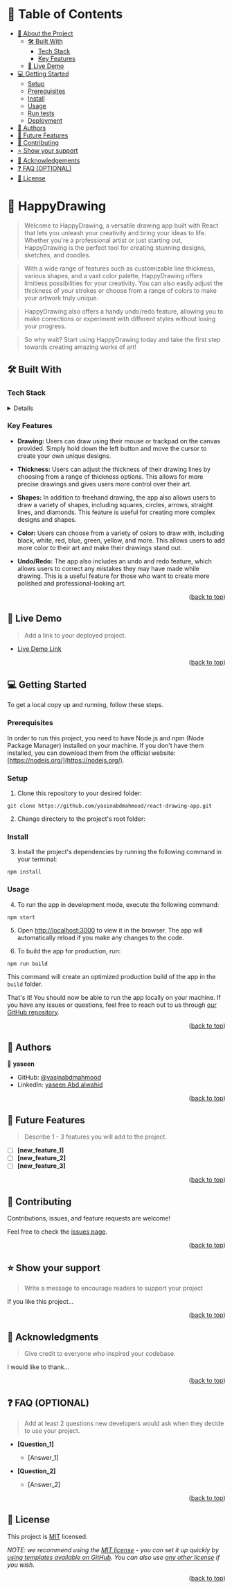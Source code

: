 <a name="readme-top"></a>

<!--
HOW TO USE:
This is an example of how you may give instructions on setting up your project locally.

Modify this file to match your project and remove sections that don't apply.

REQUIRED SECTIONS:
- Table of Contents
- About the Project
  - Built With
  - Live Demo
- Getting Started
- Authors
- Future Features
- Contributing
- Show your support
- Acknowledgements
- License

OPTIONAL SECTIONS:
- FAQ

After you're finished please remove all the comments and instructions!
-->

<div align="center">
  <!-- You are encouraged to replace this logo with your own! Otherwise you can also remove it. -->

</div>

<!-- TABLE OF CONTENTS -->

# 📗 Table of Contents

- [📖 About the Project](#about-project)
  - [🛠 Built With](#built-with)
    - [Tech Stack](#tech-stack)
    - [Key Features](#key-features)
  - [🚀 Live Demo](#live-demo)
- [💻 Getting Started](#getting-started)
  - [Setup](#setup)
  - [Prerequisites](#prerequisites)
  - [Install](#install)
  - [Usage](#usage)
  - [Run tests](#run-tests)
  - [Deployment](#triangular_flag_on_post-deployment)
- [👥 Authors](#authors)
- [🔭 Future Features](#future-features)
- [🤝 Contributing](#contributing)
- [⭐️ Show your support](#support)
- [🙏 Acknowledgements](#acknowledgements)
- [❓ FAQ (OPTIONAL)](#faq)
- [📝 License](#license)

<!-- PROJECT DESCRIPTION -->

# 📖 HappyDrawing  <a name="about-project"></a>

> Welcome to HappyDrawing, a versatile drawing app built with React that lets you unleash your creativity and bring your ideas to life. Whether you're a professional artist or just starting out, HappyDrawing is the perfect tool for creating stunning designs, sketches, and doodles.

> With a wide range of features such as customizable line thickness, various shapes, and a vast color palette, HappyDrawing offers limitless possibilities for your creativity. You can also easily adjust the thickness of your strokes or choose from a range of colors to make your artwork truly unique.

> HappyDrawing also offers a handy undo/redo feature, allowing you to make corrections or experiment with different styles without losing your progress.

> So why wait? Start using HappyDrawing today and take the first step towards creating amazing works of art!



## 🛠 Built With <a name="built-with"></a>

### Tech Stack <a name="tech-stack"></a>

<details>
 
  <ul>
    <li><a href="https://reactjs.org/">React.js</a></li>
    <li><a href="https://redux.js.org/">Redux</a></li>
    <li><a href="https://sass-lang.com/">Sass</a></li>
  </ul>
</details>




<!-- Features -->

### Key Features <a name="key-features"></a>


- **Drawing:** Users can draw using their mouse or trackpad on the canvas provided. Simply hold down the left button and move the cursor to create your own unique designs.

- **Thickness:** Users can adjust the thickness of their drawing lines by choosing from a range of thickness options. This allows for more precise drawings and gives users more control over their art.

- **Shapes:** In addition to freehand drawing, the app also allows users to draw a variety of shapes, including squares, circles, arrows, straight lines, and diamonds. This feature is useful for creating more complex designs and shapes.

- **Color:** Users can choose from a variety of colors to draw with, including black, white, red, blue, green, yellow, and more. This allows users to add more color to their art and make their drawings stand out.

- **Undo/Redo:** The app also includes an undo and redo feature, which allows users to correct any mistakes they may have made while drawing. This is a useful feature for those who want to create more polished and professional-looking art.


<p align="right">(<a href="#readme-top">back to top</a>)</p>

<!-- LIVE DEMO -->

## 🚀 Live Demo <a name="live-demo"></a>

> Add a link to your deployed project.

- [Live Demo Link](https://happydrawing.netlify.app/)

<p align="right">(<a href="#readme-top">back to top</a>)</p>

<!-- GETTING STARTED -->

## 💻 Getting Started <a name="getting-started"></a>


To get a local copy up and running, follow these steps.

### Prerequisites

In order to run this project, you need to have Node.js and npm (Node Package Manager) installed on your machine. If you don't have them installed, you can download them from the official website: [https://nodejs.org/](https://nodejs.org/).

### Setup

1. Clone this repository to your desired folder:

```git clone https://github.com/yasinabdmahmood/react-drawing-app.git```

2. Change directory to the project's root folder:


### Install

3. Install the project's dependencies by running the following command in your terminal:

```npm install```

### Usage

4. To run the app in development mode, execute the following command:

```npm start```


5. Open [http://localhost:3000](http://localhost:3000) to view it in the browser. The app will automatically reload if you make any changes to the code.

6. To build the app for production, run:

```npm run build```

This command will create an optimized production build of the app in the `build` folder.

That's it! You should now be able to run the app locally on your machine. If you have any issues or questions, feel free to reach out to us through [our GitHub repository](https://github.com/[username]/[repository-name]/issues).




<p align="right">(<a href="#readme-top">back to top</a>)</p>

<!-- AUTHORS -->

## 👥 Authors <a name="authors"></a>

👤 **yaseen**

- GitHub: [@yasinabdmahmood](https://github.com/yasinabdmahmood)
- LinkedIn: [yaseen Abd alwahid](https://www.linkedin.com/in/yaseen-abdalwahid/)

<p align="right">(<a href="#readme-top">back to top</a>)</p>

<!-- FUTURE FEATURES -->

## 🔭 Future Features <a name="future-features"></a>

> Describe 1 - 3 features you will add to the project.

- [ ] **[new_feature_1]**
- [ ] **[new_feature_2]**
- [ ] **[new_feature_3]**

<p align="right">(<a href="#readme-top">back to top</a>)</p>

<!-- CONTRIBUTING -->

## 🤝 Contributing <a name="contributing"></a>

Contributions, issues, and feature requests are welcome!

Feel free to check the [issues page](../../issues/).

<p align="right">(<a href="#readme-top">back to top</a>)</p>

<!-- SUPPORT -->

## ⭐️ Show your support <a name="support"></a>

> Write a message to encourage readers to support your project

If you like this project...

<p align="right">(<a href="#readme-top">back to top</a>)</p>

<!-- ACKNOWLEDGEMENTS -->

## 🙏 Acknowledgments <a name="acknowledgements"></a>

> Give credit to everyone who inspired your codebase.

I would like to thank...

<p align="right">(<a href="#readme-top">back to top</a>)</p>

<!-- FAQ (optional) -->

## ❓ FAQ (OPTIONAL) <a name="faq"></a>

> Add at least 2 questions new developers would ask when they decide to use your project.

- **[Question_1]**

  - [Answer_1]

- **[Question_2]**

  - [Answer_2]

<p align="right">(<a href="#readme-top">back to top</a>)</p>

<!-- LICENSE -->

## 📝 License <a name="license"></a>

This project is [MIT](./LICENSE) licensed.

_NOTE: we recommend using the [MIT license](https://choosealicense.com/licenses/mit/) - you can set it up quickly by [using templates available on GitHub](https://docs.github.com/en/communities/setting-up-your-project-for-healthy-contributions/adding-a-license-to-a-repository). You can also use [any other license](https://choosealicense.com/licenses/) if you wish._

<p align="right">(<a href="#readme-top">back to top</a>)</p>
